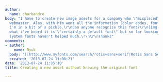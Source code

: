 ```yaml
---
author:
  name: charbandre
body: "I have to create new image assets for a company who \"misplaced\" their previous
  webmaster. Alas, with him went all the information (color codes, fonts, etc) so
  i'm in a bit of a pickle.\r\nCan anyone recognize this font?\r\n[img:sites/default/files/old-images/Untitled_5344.png]\r\nFrom
  what i've heard it is \"certainly a default font\" but so far looking through my
  system fonts haven't helped much.\r\n\r\nThanks"
comments:
- author:
    name: Ryuk
  body: '[[http://www.myfonts.com/search/rotis+sans+serif|Rotis Sans Serif]]'
  created: '2013-07-24 11:08:21'
date: '2013-07-24 11:05:10'
title: Creating a new asset without knowing the original font

---
```

